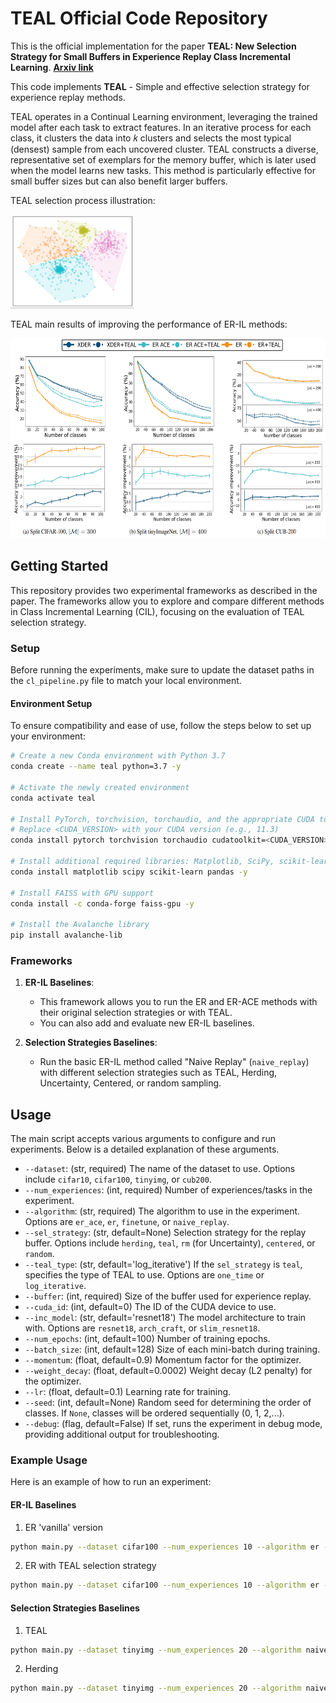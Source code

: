 # TEAL Official Code Repository

This is the official implementation for the paper **TEAL: New Selection Strategy for Small Buffers in Experience Replay Class Incremental Learning**. [**Arxiv link**](https://arxiv.org/abs/2407.00673)

This code implements **TEAL** - Simple and effective selection strategy for experience replay methods.

TEAL operates in a Continual Learning environment, leveraging the trained model after each task to extract features. In an iterative process for each class, it clusters the data into 
𝑘 clusters and selects the most typical (densest) sample from each uncovered cluster. TEAL constructs a diverse, representative set of exemplars for the memory buffer, which is later used when the model learns new tasks. This method is particularly effective for small buffer sizes but can also benefit larger buffers.

TEAL selection process illustration:

<img src="./gif_toy_example.gif" height="150">

TEAL main results of improving the performance of ER-IL methods:

<img src="./teal_results.png" height="320">

## Getting Started

This repository provides two experimental frameworks as described in the paper. The frameworks allow you to explore and compare different methods in Class Incremental Learning (CIL), focusing on the evaluation of TEAL selection strategy.

### Setup

Before running the experiments, make sure to update the dataset paths in the `cl_pipeline.py` file to match your local environment. 

#### Environment Setup

To ensure compatibility and ease of use, follow the steps below to set up your environment:

```bash
# Create a new Conda environment with Python 3.7
conda create --name teal python=3.7 -y

# Activate the newly created environment
conda activate teal

# Install PyTorch, torchvision, torchaudio, and the appropriate CUDA toolkit
# Replace <CUDA_VERSION> with your CUDA version (e.g., 11.3)
conda install pytorch torchvision torchaudio cudatoolkit=<CUDA_VERSION> -c pytorch -y

# Install additional required libraries: Matplotlib, SciPy, scikit-learn, and pandas
conda install matplotlib scipy scikit-learn pandas -y

# Install FAISS with GPU support
conda install -c conda-forge faiss-gpu -y

# Install the Avalanche library
pip install avalanche-lib
```
   
### Frameworks

1. **ER-IL Baselines**:
    - This framework allows you to run the ER and ER-ACE methods with their original selection strategies or with TEAL.
    - You can also add and evaluate new ER-IL baselines.

2. **Selection Strategies Baselines**:
    - Run the basic ER-IL method called "Naive Replay" (`naive_replay`) with different selection strategies such as TEAL, Herding, Uncertainty, Centered, or random sampling.

## Usage

The main script accepts various arguments to configure and run experiments. Below is a detailed explanation of these arguments.

- `--dataset`: (str, required) The name of the dataset to use. Options include `cifar10`, `cifar100`, `tinyimg`, or `cub200`.
- `--num_experiences`: (int, required) Number of experiences/tasks in the experiment.
- `--algorithm`: (str, required) The algorithm to use in the experiment. Options are `er_ace`, `er`, `finetune`, or `naive_replay`.
- `--sel_strategy`: (str, default=None) Selection strategy for the replay buffer. Options include `herding`, `teal`, `rm` (for Uncertainty), `centered`, or `random`.
- `--teal_type`: (str, default='log_iterative') If the `sel_strategy` is `teal`, specifies the type of TEAL to use. Options are `one_time` or `log_iterative`.
- `--buffer`: (int, required) Size of the buffer used for experience replay.
- `--cuda_id`: (int, default=0) The ID of the CUDA device to use.
- `--inc_model`: (str, default='resnet18') The model architecture to train with. Options are `resnet18`, `arch_craft`, or `slim_resnet18`.
- `--num_epochs`: (int, default=100) Number of training epochs.
- `--batch_size`: (int, default=128) Size of each mini-batch during training.
- `--momentum`: (float, default=0.9) Momentum factor for the optimizer.
- `--weight_decay`: (float, default=0.0002) Weight decay (L2 penalty) for the optimizer.
- `--lr`: (float, default=0.1) Learning rate for training.
- `--seed`: (int, default=None) Random seed for determining the order of classes. If `None`, classes will be ordered sequentially (0, 1, 2,...).
- `--debug`: (flag, default=False) If set, runs the experiment in debug mode, providing additional output for troubleshooting.

### Example Usage

Here is an example of how to run an experiment:

#### ER-IL Baselines

1. ER 'vanilla' version
```bash
python main.py --dataset cifar100 --num_experiences 10 --algorithm er --buffer 200
```
2. ER with TEAL selection strategy
```bash 
python main.py --dataset cifar100 --num_experiences 10 --algorithm er --sel_strategy teal --teal_type log_iterative --buffer 200
```

#### Selection Strategies Baselines

1. TEAL
```bash
python main.py --dataset tinyimg --num_experiences 20 --algorithm naive_replay --buffer 400 --inc_model slim_resnet18 --sel_strategy teal --teal_type log_iterative
```
2. Herding
```bash 
python main.py --dataset tinyimg --num_experiences 20 --algorithm naive_replay --buffer 400 --inc_model slim_resnet18 --sel_strategy rm
```
